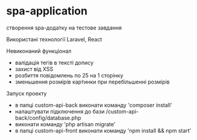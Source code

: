 # spa-application
створення spa-додатку на тестове завдання

Використані технології
Laravel, React

Невиконаний функціонал
- валідація тегів в тексті допису
- захист від XSS
- розбиття повідомлень по 25 на 1 сторінку
- зменьшення розмірів картинки при перебільшенні розмірів

Запуск проекту
- в папці custom-api-back виконати команду 'composer install'
- налаштувати підключення до бази /custom-api-back/config/database.php
- виконати команду 'php artisan migrate'
- в папці custom-api-front виконати команду 'npm install && npm start'

